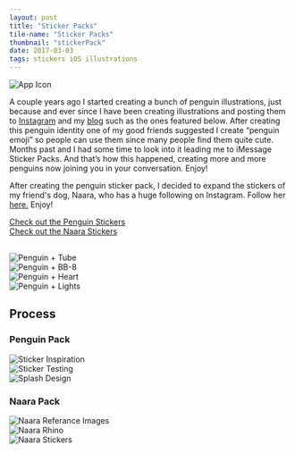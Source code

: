 ```yaml
---
layout: post
title: "Sticker Packs"
tile-name: "Sticker Packs"
thumbnail: "stickerPack"
date: 2017-03-03
tags: stickers iOS illustrations
---
```


<div class="image-container">
<img src="../img/stickerPack/stickerpackHero.png" alt="App Icon" class="image-center"/>
</div>

A couple years ago I started creating a bunch of penguin illustrations, just because and ever since I have been creating illustrations and posting them to <a href="https://www.instagram.com/naher94/">Instagram</a> and my <a href="http://blog.rehanbutt.com">blog</a> such as the ones featured below. After creating this penguin identity one of my good friends suggested I create “penguin emoji” so people can use them since many people find them quite cute. Months past and I had some time to look into it leading me to iMessage Sticker Packs. And that’s how this happened, creating more and more penguins now joining you in your conversation. Enjoy!

After creating the penguin sticker pack, I decided to expand the stickers of my friend's dog, Naara, who has a huge following on Instagram. Follow her <a target="_blank" href="https://www.instagram.com/naara.thehusky/">here.</a> Enjoy!

<div class="grid-x grid-margin-x grid-margin-y">
  <div class="cell medium-6">
    <a target="_blank" href="http://penguin.rehanbutt.com">
        <div class="stickerpack-button content-button"> Check out the Penguin Stickers
        </div>
    </a>
  </div>

  <div class="cell medium-6">
    <a target="_blank" href="http://naara.rehanbutt.com">
        <div class="stickerpacknaara-button content-button"> Check out the Naara Stickers
        </div>
    </a>
  </div>
</div>

<div class="grid-x" style="padding:0px; margin:30px 0px 0px 0px;">
  <div class="small-6 medium-3 cell"><img src="../img/stickerPack/tube.png" alt="Penguin + Tube"/></div>
  <div class="small-6 medium-3 cell"><img src="../img/stickerPack/bb8.png" alt="Penguin + BB-8"/></div>
  <div class="small-6 medium-3 cell"><img src="../img/stickerPack/heart.png" alt="Penguin + Heart"/></div>
  <div class="small-6 medium-3 cell"><img src="../img/stickerPack/lights.png" alt="Penguin + Lights"/></div>
</div>

## Process

### Penguin Pack
<div class="image-container"><img src="../img/stickerPack/stickersInspiration.png" alt="Sticker Inspiration" class="image-center"/></div>
<div class="image-container"><img src="../img/stickerPack/buildTest.png" alt="Sticker Testing"/></div>
<div class="image-container"><img src="../img/stickerPack/splashDesign.png" alt="Splash Design"/></div>

### Naara Pack
<div class="image-container"><img src="../img/stickerPack/naaraResearch.png" alt="Naara Referance Images"/></div>
<div class="image-container"><img src="../img/stickerPack/naaraRhino.png" alt="Naara Rhino"/></div>
<div class="image-container"><img src="../img/stickerPack/naaraStickers.png" alt="Naara Stickers"/></div>
